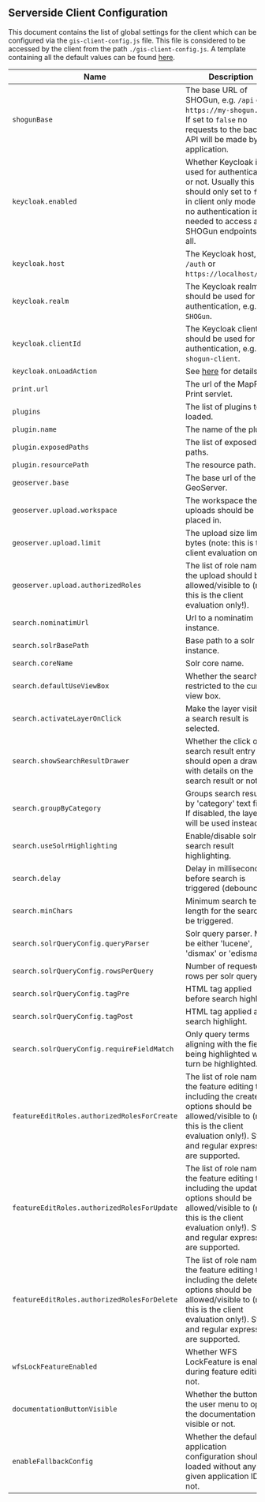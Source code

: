 ## Serverside Client Configuration

This document contains the list of global settings for the client which can be configured via the `gis-client-config.js` file. This file is considered to be accessed by the client from the path `./gis-client-config.js`. A template containing all the default values can be found [here](https://github.com/terrestris/shogun-gis-client/blob/main/resources/config/gis-client-config.js).

| Name | Description | Default |
|------|-------------|---------|
| `shogunBase` | The base URL of SHOGun, e.g. `/api` or `https://my-shogun.org/`. If set to `false` no requests to the backend API will be made by the application. | `'/'` |
| `keycloak.enabled` | Whether Keycloak is used for authentication or not. Usually this should only set to `false` in client only mode or if no authentication is needed to access any SHOGun endpoints at all. | `false` |
| `keycloak.host` | The Keycloak host, e.g. `/auth` or `https://localhost/auth`. | `null` |
| `keycloak.realm` | The Keycloak realm that should be used for authentication, e.g. `SHOGun`. | `null` |
| `keycloak.clientId` | The Keycloak client that should be used for authentication, e.g. `shogun-client`. | `null` |
| `keycloak.onLoadAction` | See [here](https://www.keycloak.org/securing-apps/javascript-adapter#_using_the_adapter) for details. | `'check-sso'` |
| `print.url` | The url of the MapFish Print servlet. | `'/print'` |
| `plugins` | The list of plugins to be loaded. | `[]` |
| `plugin.name` | The name of the plugin. | `undefined` |
| `plugin.exposedPaths` | The list of exposed paths. | `undefined` |
| `plugin.resourcePath` | The resource path. | `undefined` |
| `geoserver.base` | The base url of the GeoServer. | `/geoserver` |
| `geoserver.upload.workspace` | The workspace the uploads should be placed in. | `'SHOGUN-UPLOADS'` |
| `geoserver.upload.limit` | The upload size limit in bytes (note: this is the client evaluation only!). | `200000000` (~ 200MB) |
| `geoserver.upload.authorizedRoles` | The list of role names the upload should be allowed/visible to (note: this is the client evaluation only!). | `['admin']` |
| `search.nominatimUrl` | Url to a nominatim instance. | `'https://nominatim.openstreetmap.org/search'` |
| `search.solrBasePath` | Base path to a solr instance. | `'/search/query'` |
| `search.coreName` | Solr core name. | `'search'` |
| `search.defaultUseViewBox` | Whether the search is restricted to the current view box. | `true` |
| `search.activateLayerOnClick` | Make the layer visible if a search result is selected. | `true` |
| `search.showSearchResultDrawer`|Whether the click on a search result entry should open a drawer with details on the search result or not.|false|
| `search.groupByCategory` | Groups search results by 'category' text field. If disabled, the layer title will be used instead. | `true` |
| `search.useSolrHighlighting` | Enable/disable solr search result highlighting. | `true` |
| `search.delay` | Delay in milliseconds before search is triggered (debouncing). | `1000` |
| `search.minChars` | Minimum search term length for the search to be triggered. | `3` |
| `search.solrQueryConfig.queryParser` | Solr query parser. Must be either 'lucene', 'dismax' or 'edismax'. | `'edismax'` |
| `search.solrQueryConfig.rowsPerQuery` | Number of requested rows per solr query. | `100` |
| `search.solrQueryConfig.tagPre` | HTML tag applied before search highlight. | `<b>` |
| `search.solrQueryConfig.tagPost` | HTML tag applied after search highlight. | `</b>` |
| `search.solrQueryConfig.requireFieldMatch` | Only query terms aligning with the field being highlighted will in turn be highlighted. | `true` |
| `featureEditRoles.authorizedRolesForCreate` | The list of role names the feature editing tools including the create options should be allowed/visible to (note: this is the client evaluation only!). String and regular expressions are supported. | `[]` |
| `featureEditRoles.authorizedRolesForUpdate` | The list of role names the feature editing tools including the update options should be allowed/visible to (note: this is the client evaluation only!). String and regular expressions are supported. | `[]` |
| `featureEditRoles.authorizedRolesForDelete` | The list of role names the feature editing tools including the delete options should be allowed/visible to (note: this is the client evaluation only!). String and regular expressions are supported. | `[]` |
| `wfsLockFeatureEnabled` | Whether WFS LockFeature is enabled during feature editing or not. | `false` |
| `documentationButtonVisible` | Whether the button in the user menu to open the documentation is visible or not. | `true` |
| `enableFallbackConfig` | Whether the default application configuration should be loaded without any given application ID or not. | `true` |

